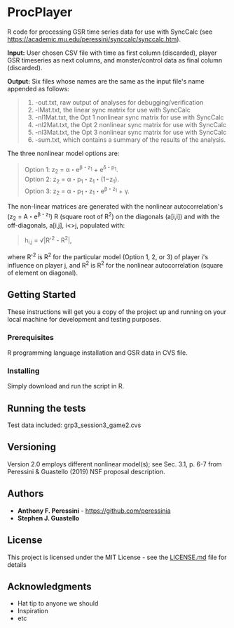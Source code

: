 # ProcPlayer

R code for processing GSR time series data for use with SyncCalc (see <https://academic.mu.edu/peressini/synccalc/synccalc.htm>).

**Input:**  User chosen CSV file with time as first column (discarded), player GSR timeseries as next columns, and monster/control data as final column (discarded).

**Output:**  Six files whose names are the same as the input file's name appended as follows:

> 1.	-out.txt, raw output of analyses for debugging/verification
> 2. 	-lMat.txt, the linear sync matrix for use with SyncCalc
> 3.	-nl1Mat.txt, the Opt 1 nonlinear sync matrix for use with SyncCalc
> 4.	-nl2Mat.txt, the Opt 2 nonlinear sync matrix for use with SyncCalc
> 5.	-nl3Mat.txt, the Opt 3 nonlinear sync matrix for use with SyncCalc
> 6.	-sum.txt, which contains a summary of the results of the analysis.


The three nonlinear model options are:

> Option 1:	z<sub>2</sub> = &alpha;・e<sup>&beta;・z<sub>1</sup> + e<sup>&delta;・p<sub>1</sub></sup>.  
> Option 2:	z<sub>2</sub> = &alpha;・p<sub>1</sub>・z<sub>1</sub>・(1−z<sub>1</sub>).  
  > Option 3:	z<sub>2</sub> = &alpha;・p<sub>1</sub>・z<sub>1</sub></sup>・e<sup>&beta;・z<sub>1</sub></sup> + &gamma;.  

The non-linear matrices are generated with the nonlinear autocorrelation's (z<sub>2</sub> = A・e<sup>&beta;・z<sub>1</sub></sup>) R (square root of R<sup>2</sup>) on the diagonals (a[i,i]) and with the off-diagonals, a[i,j], i<>j, populated with:

> h<sub>i,j</sub> = &radic;|R'<sup>2</sup> - R<sup>2</sup>|,

where R'<sup>2</sup> is R<sup>2</sup> for the particular model (Option 1, 2, or 3) of player i's influence on player j, and R<sup>2</sup> is R<sup>2</sup> for the nonlinear autocorrelation (square of element on diagonal).


## Getting Started

These instructions will get you a copy of the project up and running on your local machine for development and testing purposes.

### Prerequisites

R programming language installation and GSR data in CVS file.

### Installing

Simply download and run the script in R.

## Running the tests

Test data included:  grp3_session3_game2.cvs


## Versioning

Version 2.0 employs different nonlinear model(s); see Sec. 3.1, p. 6-7 from Peressini & Guastello (2019) NSF proposal description.


## Authors

* **Anthony F. Peressini** - <https://github.com/peressinia>
* **Stephen J. Guastello**



## License

This project is licensed under the MIT License - see the [LICENSE.md](LICENSE.md) file for details

## Acknowledgments

* Hat tip to anyone we should
* Inspiration
* etc
